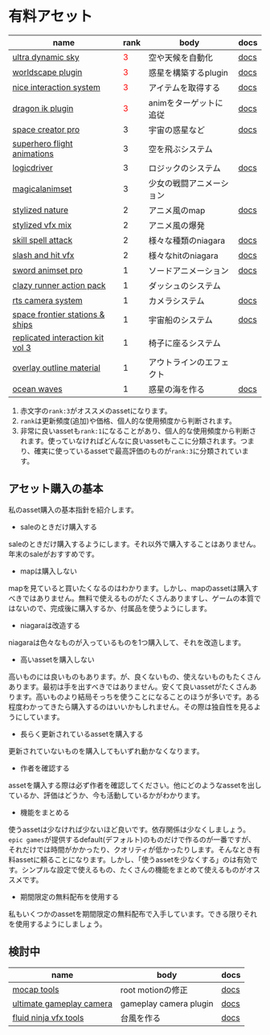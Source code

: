 # 有料アセット

|name|rank|body|docs|
|---|---|---|---|
|[ultra dynamic sky](https://www.fab.com/ja/listings/84fda27a-c79f-49c9-8458-82401fb37cfb)|<span style="color:red">3</span>|空や天候を自動化|[docs](https://docs.google.com/document/d/1xAr0Hd3mY7Mp0g0waKLUvJaddUPaVxEeRoEEFXctCE0/)|
|[worldscape plugin](https://www.fab.com/listings/0ef85bf8-a0be-4b74-87f8-b66bb44d6ae2)|<span style="color:red">3</span>|惑星を構築するplugin|[docs](https://iolacorp-1.gitbook.io/worldscape-plugin)|
|[nice interaction system](https://www.fab.com/ja/listings/63b61e4a-dc11-4ee0-a6b1-f4860bd29198)|<span style="color:red">3</span>|アイテムを取得する|[docs](https://niceshadow.gitbook.io/nice-interaction-system)|
|[dragon ik plugin](https://www.fab.com/ja/listings/d3f8d256-d8d9-4d27-91c1-c61e55e984a6)|<span style="color:red">3</span>|animをターゲットに追従|[docs](https://dragonik.eternalmonke.com/)|
|[space creator pro](https://www.fab.com/ja/listings/9680ec0b-64ce-4857-bc55-1585d779a7e3)|3|宇宙の惑星など|[docs](https://www.youtube.com/watch?v=JDUwCukD6KI)|
|[superhero flight animations](https://www.fab.com/ja/listings/41185c19-5191-4153-8293-8cc9901efa95)|3|空を飛ぶシステム||
|[logicdriver](https://www.fab.com/ja/listings/a3e2fc1f-2aaa-49a1-bc26-4d5d38f7d82f)|3|ロジックのシステム|[docs](https://logicdriver.com/docs/pages/prochangelog/)|
|[magicalanimset](https://www.fab.com/ja/listings/a63386b8-7cad-42cd-8b81-a9de147e1f08)|3|少女の戦闘アニメーション||
|[stylized nature](https://www.fab.com/ja/listings/842f8137-94b0-4a0c-9a11-e918a0d1158d)|2|アニメ風のmap|[docs](https://docs.google.com/document/d/147wCDvZg6-9jZNyqSxX-I_HQkE2tGINZIhyjc2QHirY/)|
|[stylized vfx mix](https://www.fab.com/ja/listings/52ffdc11-ad0f-4170-ac4d-77267db17246)|2|アニメ風の爆発||
|[skill spell attack](https://www.fab.com/ja/listings/c80d8810-4937-4f17-aa0c-509567994030)|2|様々な種類のniagara|[docs](https://www.youtube.com/watch?v=GKrlTYPknok)|
|[slash and hit vfx](https://www.fab.com/ja/listings/9d886fdb-8011-49e7-a10d-0d8897fe9dc2)|2|様々なhitのniagara|[docs](https://www.youtube.com/watch?v=IXAOg5JT55g)|
|[sword animset pro](https://www.fab.com/ja/listings/4ee684a3-df87-4462-a005-2d7ca13851a7)|1|ソードアニメーション|[docs](https://www.youtube.com/watch?v=Xq-Tvn6MxZE)|
|[clazy runner action pack](https://www.fab.com/ja/listings/3f4f4475-c9d1-46e8-992c-4a8f3aff58ed)|1|ダッシュのシステム||
|[rts camera system](https://www.fab.com/ja/listings/d063c9c9-6df3-4eeb-b7f3-797b5507379e)|1|カメラシステム|[docs](https://docs.google.com/document/d/e/2PACX-1vQevvLmKDkw0Z6okftdwGCTTLYOYFO-71mvyV6co4wN8oMuJFJDQAGXCx4CckKcpd-FQEUz5i8QHeQS/pub)|
|[space frontier stations & ships](https://www.fab.com/listings/79323b40-dc56-43bf-8aea-b13800266329)|1|宇宙船のシステム|[docs](https://docs.google.com/document/d/1p5MY13cpTlVtqP7sCQpAoE_k5VHklmndZ4cHeBy105Y/)|
|[replicated interaction kit vol 3](https://www.fab.com/ja/listings/3ce13688-fd10-462f-b90d-964c85a090ad)|1|椅子に座るシステム||
|[overlay outline material](https://www.fab.com/ja/listings/5d42ff7a-6198-4443-b1a1-eb60348407fe)|1|アウトラインのエフェクト||
|[ocean waves](https://www.fab.com/ja/listings/bfb5c9f8-4e57-4cbe-8273-c88540965412)|1|惑星の海を作る|[docs](https://www.youtube.com/playlist?list=PLvRH9sjZUdXfuLpvStHfpKyESQoOq28R7)|

1. 赤文字の`rank:3`がオススメのassetになります。
2. `rank`は更新頻度(追加)や価格、個人的な使用頻度から判断されます。
3. 非常に良いassetも`rank:1`になることがあり、個人的な使用頻度から判断されます。使っていなければどんなに良いassetもここに分類されます。つまり、確実に使っているassetで最高評価のものが`rank:3`に分類されています。

## アセット購入の基本

私のasset購入の基本指針を紹介します。

- saleのときだけ購入する

saleのときだけ購入するようにします。それ以外で購入することはありません。年末のsaleがおすすめです。

- mapは購入しない

mapを見ていると買いたくなるのはわかります。しかし、mapのassetは購入すべきではありません。無料で使えるものがたくさんありますし、ゲームの本質ではないので、完成後に購入するか、付属品を使うようにします。

- niagaraは改造する

niagaraは色々なものが入っているものを1つ購入して、それを改造します。

- 高いassetを購入しない

高いものには良いものもあります。が、良くないもの、使えないものもたくさんあります。最初は手を出すべきではありません。安くて良いassetがたくさんあります。高いものより結局そっちを使うことになることのほうが多いです。ある程度わかってきたら購入するのはいいかもしれません。その際は独自性を見るようにしています。

- 長らく更新されているassetを購入する

更新されていないものを購入してもいずれ動かなくなります。

- 作者を確認する

assetを購入する際は必ず作者を確認してください。他にどのようなassetを出しているか、評価はどうか、今も活動しているかがわかります。

- 機能をまとめる

使うassetは少なければ少ないほど良いです。依存関係は少なくしましょう。`epic games`が提供するdefault(デフォルト)のものだけで作るのが一番ですが、それだけでは時間がかかったり、クオリティが低かったりします。そんなとき有料assetに頼ることになります。しかし、「使うassetを少なくする」のは有効です。シンプルな設定で使えるもの、たくさんの機能をまとめて使えるものがオススメです。

- 期間限定の無料配布を使用する

私もいくつかのassetを期間限定の無料配布で入手しています。できる限りそれを使用するようにしましょう。

## 検討中

|name|body|docs|
|---|---|---|
|[mocap tools](https://www.fab.com/ja/listings/7608fd4d-4c2c-40be-9a06-274e6f7ef6cc)|root motionの修正|[docs](https://docs.google.com/document/d/1OVx8H7VGQ1_XdaPFxRNlVYDktbdolx7KWTXBbxJLyac/)|
|[ultimate gameplay camera](https://www.fab.com/listings/4d3a1a73-a38d-4704-b552-8b543f24fd25)|gameplay camera plugin|[docs](https://coda.io/@aurora-devs/documentation-ultimate-gameplay-camera)|
|[fluid ninja vfx tools](https://www.fab.com/ja/listings/90266972-0597-4404-a54a-8c0b7e00a005)|台風を作る|[docs](https://drive.google.com/file/d/1eRQtcUtkkL6idelmbsfXCO03pbqBuwRu/edit)|


